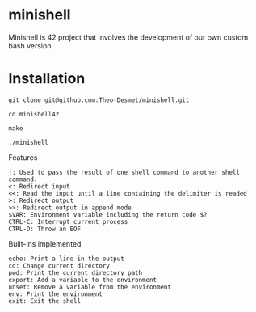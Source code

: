 # minishell

Minishell is 42 project that involves the development of our own custom bash version


# Installation
```git clone git@github.com:Theo-Desmet/minishell.git```

```cd minishell42```

```make```

```./minishell```

Features

    |: Used to pass the result of one shell command to another shell command.
    <: Redirect input
    <<: Read the input until a line containing the delimiter is readed
    >: Redirect output
    >>: Redirect output in append mode
    $VAR: Environment variable including the return code $?
    CTRL-C: Interrupt current process
    CTRL-D: Throw an EOF

Built-ins implemented

    echo: Print a line in the output
    cd: Change current directory
    pwd: Print the current directory path
    export: Add a variable to the environment
    unset: Remove a variable from the environment
    env: Print the environment
    exit: Exit the shell
